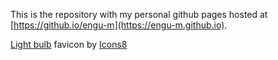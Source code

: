 This is the repository with my personal github pages hosted at [https://github.io/engu-m](https://engu-m.github.io).

<a target="_blank" href="https://icons8.com/icon/BzArJjHLLyEw/light-bulb">Light bulb</a> favicon by <a target="_blank" href="https://icons8.com">Icons8</a>
